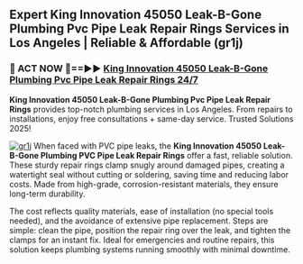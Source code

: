 ## Expert King Innovation 45050 Leak-B-Gone Plumbing Pvc Pipe Leak Repair Rings Services in Los Angeles | Reliable & Affordable (gr1j)  

<h3>🚿 ACT NOW 🌟==►► <a href="https://tinyurl.com/2ne6vx2x" rel="nofollow">King Innovation 45050 Leak-B-Gone Plumbing Pvc Pipe Leak Repair Rings 24/7</a></h3>

**King Innovation 45050 Leak-B-Gone Plumbing Pvc Pipe Leak Repair Rings** provides top-notch plumbing services in Los Angeles. From repairs to installations, enjoy free consultations + same-day service. Trusted Solutions 2025!

[![gr1j](https://i.imgur.com/4PFF4AK.jpeg)](https://tinyurl.com/2ne6vx2x)
When faced with PVC pipe leaks, the **King Innovation 45050 Leak-B-Gone Plumbing PVC Pipe Leak Repair Rings** offer a fast, reliable solution. These sturdy repair rings clamp snugly around damaged pipes, creating a watertight seal without cutting or soldering, saving time and reducing labor costs. Made from high-grade, corrosion-resistant materials, they ensure long-term durability.  

The cost reflects quality materials, ease of installation (no special tools needed), and the avoidance of extensive pipe replacement. Steps are simple: clean the pipe, position the repair ring over the leak, and tighten the clamps for an instant fix. Ideal for emergencies and routine repairs, this solution keeps plumbing systems running smoothly with minimal downtime.